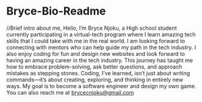 # Bryce-Bio-Readme 
//Brief intro about me, Hello, I’m Bryce Njoku, a High school student currently participating in a virtual-tech program where I learn amazing tech skills that I could take with me in the real world. I am looking forward to connecting with mentors who can help guide my path in the tech industry. I also enjoy coding for fun and design new websites and look forward to having an amazing career in the tech industry. This journey has taught me how to embrace problem-solving, ask better questions, and approach mistakes as stepping stones. Coding, I’ve learned, isn’t just about writing commands—it’s about creating, exploring, and thinking in entirely new ways. My goal is to become a software engineer and design my own game. 
You can also reach me at brycecnjoku@gmail.com
